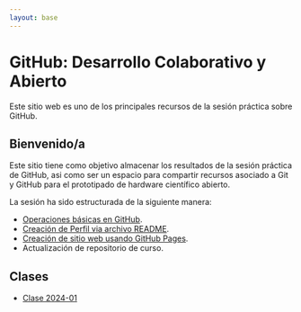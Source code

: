 ```yaml
---
layout: base
---
```

# GitHub: Desarrollo Colaborativo y Abierto

Este sitio web es uno de los principales recursos de la sesión práctica sobre GitHub.

## Bienvenido/a

Este sitio tiene como objetivo almacenar los resultados de la sesión práctica de GitHub, asi como ser un espacio para compartir recursos asociado a Git y GitHub para el prototipado de hardware científico abierto.

La sesión ha sido estructurada de la siguiente manera:

- [Operaciones básicas en GitHub](https://github.com/skills/introduction-to-github).
- [Creación de Perfil via archivo README](https://docs.github.com/en/account-and-profile/setting-up-and-managing-your-github-profile/customizing-your-profile/managing-your-profile-readme).
- [Creación de sitio web usando GitHub Pages](https://github.com/skills/github-pages).
- Actualización de repositorio de curso.

## Clases

- [Clase 2024-01](/2024-01/)
